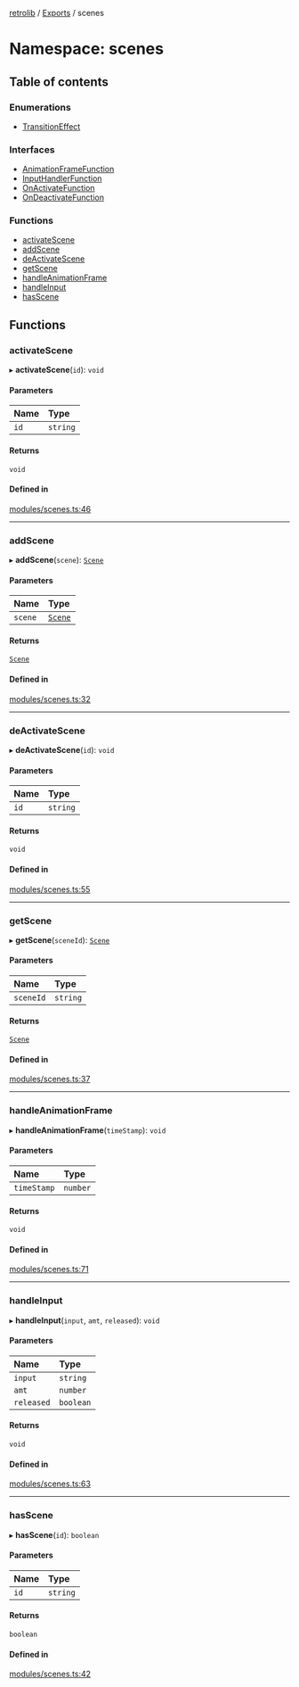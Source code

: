[retrolib](../README.md) / [Exports](../modules.md) / scenes

# Namespace: scenes

## Table of contents

### Enumerations

- [TransitionEffect](../enums/scenes.TransitionEffect.md)

### Interfaces

- [AnimationFrameFunction](../interfaces/scenes.AnimationFrameFunction.md)
- [InputHandlerFunction](../interfaces/scenes.InputHandlerFunction.md)
- [OnActivateFunction](../interfaces/scenes.OnActivateFunction.md)
- [OnDeactivateFunction](../interfaces/scenes.OnDeactivateFunction.md)

### Functions

- [activateScene](scenes.md#activatescene)
- [addScene](scenes.md#addscene)
- [deActivateScene](scenes.md#deactivatescene)
- [getScene](scenes.md#getscene)
- [handleAnimationFrame](scenes.md#handleanimationframe)
- [handleInput](scenes.md#handleinput)
- [hasScene](scenes.md#hasscene)

## Functions

### activateScene

▸ **activateScene**(`id`): `void`

#### Parameters

| Name | Type |
| :------ | :------ |
| `id` | `string` |

#### Returns

`void`

#### Defined in

[modules/scenes.ts:46](https://github.com/philbgarner/retrolib/blob/2787147/src/modules/scenes.ts#L46)

___

### addScene

▸ **addScene**(`scene`): [`Scene`](../classes/Scene.md)

#### Parameters

| Name | Type |
| :------ | :------ |
| `scene` | [`Scene`](../classes/Scene.md) |

#### Returns

[`Scene`](../classes/Scene.md)

#### Defined in

[modules/scenes.ts:32](https://github.com/philbgarner/retrolib/blob/2787147/src/modules/scenes.ts#L32)

___

### deActivateScene

▸ **deActivateScene**(`id`): `void`

#### Parameters

| Name | Type |
| :------ | :------ |
| `id` | `string` |

#### Returns

`void`

#### Defined in

[modules/scenes.ts:55](https://github.com/philbgarner/retrolib/blob/2787147/src/modules/scenes.ts#L55)

___

### getScene

▸ **getScene**(`sceneId`): [`Scene`](../classes/Scene.md)

#### Parameters

| Name | Type |
| :------ | :------ |
| `sceneId` | `string` |

#### Returns

[`Scene`](../classes/Scene.md)

#### Defined in

[modules/scenes.ts:37](https://github.com/philbgarner/retrolib/blob/2787147/src/modules/scenes.ts#L37)

___

### handleAnimationFrame

▸ **handleAnimationFrame**(`timeStamp`): `void`

#### Parameters

| Name | Type |
| :------ | :------ |
| `timeStamp` | `number` |

#### Returns

`void`

#### Defined in

[modules/scenes.ts:71](https://github.com/philbgarner/retrolib/blob/2787147/src/modules/scenes.ts#L71)

___

### handleInput

▸ **handleInput**(`input`, `amt`, `released`): `void`

#### Parameters

| Name | Type |
| :------ | :------ |
| `input` | `string` |
| `amt` | `number` |
| `released` | `boolean` |

#### Returns

`void`

#### Defined in

[modules/scenes.ts:63](https://github.com/philbgarner/retrolib/blob/2787147/src/modules/scenes.ts#L63)

___

### hasScene

▸ **hasScene**(`id`): `boolean`

#### Parameters

| Name | Type |
| :------ | :------ |
| `id` | `string` |

#### Returns

`boolean`

#### Defined in

[modules/scenes.ts:42](https://github.com/philbgarner/retrolib/blob/2787147/src/modules/scenes.ts#L42)
